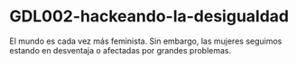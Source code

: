 # GDL002-hackeando-la-desigualdad
El mundo es cada vez más feminista. Sin embargo, las mujeres seguimos estando en desventaja o afectadas por grandes problemas.

